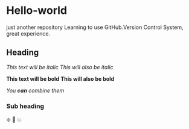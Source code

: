 # Hello-world
just another repository
Learning to use GitHub.Version Control System, great experience.
## Heading
*This text will be italic*
_This will also be italic_

**This text will be bold**
__This will also be bold__

_You **can** combine them_
### Sub heading
:sparkle: :camel: :boom:
